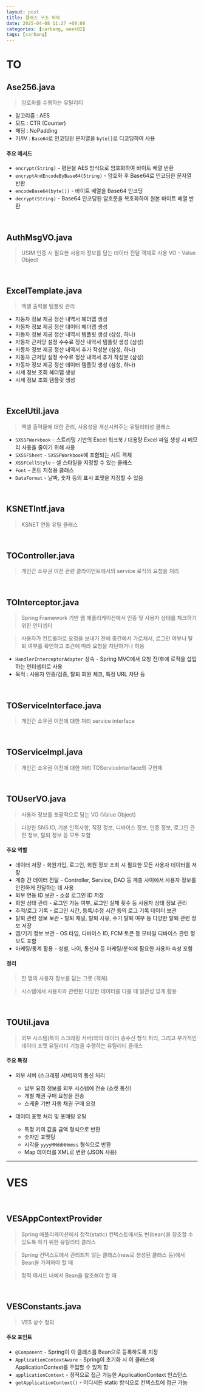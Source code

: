 ```yaml
---
layout: post
title: 클래스 구조 파악
date: 2025-04-08 11:27 +09:00
categories: [carbang, week02]
tags: [carbang]
---
```


# TO

## Ase256.java

> 암호화를 수행하는 유틸리티

- 알고리즘 : AES
- 모드 : CTR (Counter)
- 패딩 : NoPadding
- 키/IV : `Base64`로 인코딩된 문자열을 `byte[]`로 디코딩하여 사용

#### 주요 메서드

- `encrypt(String)` - 평문을 AES 방식으로 암호화하여 바이트 배열 반환
- `encryptAndEncodeByBase64(String)` - 암호화 후 Base64로 인코딩한 문자열 반환
- `encodeBase64(byte[])` - 바이트 배열을 Base64 인코딩
- `decrypt(String)` - Base64 인코딩된 암호문을 복호화하여 원본 바이트 배열 반환

<br>

## AuthMsgVO.java

> USIM 인증 시 필요한 사용자 정보를 담는 데이터 전달 객체로 사용
> VO - Value Object

<br>

## ExcelTemplate.java

> 엑셀 출력물 템플릿 관리

- 자동차 정보 제공 정산 내역서 헤더맵 생성
- 자동차 정보 제공 정산 데이터 헤더맵 생성
- 자동차 정보 제공 정산 내역서 템플릿 생성 (삼성, 하나)
- 자동차 근저당 설정 수수료 정산 내역서 템플릿 생성 (삼성)
- 자동차 정보 제공 정산 내역서 추가 작성분 (삼성, 하나)
- 자동차 근저당 설정 수수료 정산 내역서 추가 작성분 (삼성)
- 자동차 정보 제공 정산 데이터 템플릿 생성 (삼성, 하나)
- 시세 정보 조회 헤더맵 생성
- 시세 정보 조회 템플릿 생성

<br>

## ExcelUtil.java

> 엑셀 출력물에 대한 관리, 사용성을 개선시켜주는 유틸리티성 클래스

- `SXSSFWorkbook` - 스트리밍 기반의 Excel 워크북 / 대용량 Excel 파일 생성 시 메모리 사용을 줄이기 위해 사용
- `SXSSFSheet` - `SXSSFWorkbook`에 포함되는 시트 객체
- `XSSFCellStyle` - 셀 스타일을 지정할 수 있는 클래스
- `Font` - 폰트 지정용 클래스
- `DataFormat` - 날짜, 숫자 등의 표시 포맷을 지정할 수 있음

<br>

## KSNETIntf.java

> KSNET 연동 유틸 클래스


<br>

## TOController.java

> 개인간 소유권 이전 관련 클라이언트에서의 service 로직의 요청을 처리

<br>

## TOInterceptor.java

> Spring Framework 기반 웹 애플리케이션에서 인증 및 사용자 상태를 체크하기 위한 인터셉터

> 사용자가 컨트롤러로 요청을 보내기 전에 중간에서 가로채서, 로그인 여부나 탈퇴 여부를 확인하고 조건에 따라 요청을 차단하거나 허용

- `HandlerInterceptorAdapter` 상속 - Spring MVC에서 요청 전/후에 로직을 삽입하는 인터셉터로 사용 
- 목적 : 사용자 인증/검증, 탈퇴 회원 체크, 특정 URL 차단 등

<br>

## TOServiceInterface.java

> 개인간 소유권 이전에 대한 처리 service interface

<br>

## TOServiceImpl.java

> 개인간 소유권 이전에 대한 처리 TOServiceInterface의 구현체

<br>

## TOUserVO.java

> 사용자 정보를 포괄적으로 담는 VO (Value Object) 

> 다양한 SNS ID, 기본 인적사항, 직장 정보, 디바이스 정보, 인증 정보, 로그인 관련 정보, 탈퇴 정보 등 모두 포함

#### 주요 역할

- 데이터 저장 - 회원가입, 로그인, 회원 정보 조회 시 필요한 모든 사용자 데이터를 저장
- 계층 간 데이터 전달 - Controller, Service, DAO 등 계층 사이에서 사용자 정보를 안전하게 전달하는 데 사용
- 외부 연동 ID 보관 - 소셜 로그인 ID 저장
- 회원 상태 관리 - 로그인 가능 여부, 로그인 실채 횟수 등 사용자 상태 정보 관리
- 추적/로그 기록 - 로그인 시간, 등록/수정 시간 등의 로그 기록 데이터 보관
- 탈퇴 관련 정보 보관 - 탈퇴 채널, 탈퇴 사유, 수기 탈퇴 여부 등 다양한 탈퇴 관련 정보 저장
- 앱/기기 정보 보관 - OS 타입, 디바이스 ID, FCM 토큰 등 모바일 디바이스 관련 정보도 포함
- 마케팅/통계 활용 - 성별, 나이, 통신사 등 마케팅/분석에 필요한 사용자 속성 포함

#### 정리

> 한 명의 사용자 정보를 담는 그릇 (객체)

> 시스템에서 사용자와 관련된 다양한 데이터를 다룰 때 일관성 있게 활용

<br>

## TOUtil.java

> 외부 시스템(특히 스크래핑 서버)와의 데이터 송수신 형식 처리, 그리고 부가적인 데이터 포맷 유틸리티 기능을 수행하는 유틸리티 클래스

#### 주요 특징

- 외부 서버 (스크래핑 서버)와의 통신 처리
  - 납부 요청 정보를 외부 시스템에 전송 (소켓 통신)
  - 개별 채권 구매 요청을 전송
  - 스케줄 기반 자동 채권 구매 요청

- 데이터 포맷 처리 및 포매팅 유틸
  - 특정 키의 값을 금액 형식으로 반환
  - 숫자만 포맷팅
  - 시각을 `yyyyMMddHHmmss` 형식으로 반환
  - Map 데이터를 XML로 변환 (JSON 사용)

---

# VES

<br>

## VESAppContextProvider

> Spring 애플리케이션에서 정적(static) 컨텍스트에서도 빈(bean)을 참조할 수 있도록 하기 위한 유틸리티 클래스

> Spring 컨텍스트에서 관리되지 않는 클래스(new로 생성된 클래스 등)에서 Bean을 가져와야 할 때

> 정적 메서드 내에서 Bean을 참조해야 할 때

<br>

## VESConstants.java

> VES 상수 정의

#### 주요 포인트

- `@Component` - Spring이 이 클래스를 Bean으로 등록하도록 지정
- `ApplicationContextAware` - Spring이 초기화 시 이 클래스에 ApplicationContext를 주입할 수 있게 함
- `applicationContext` - 정적으로 접근 가능한 ApplicationContext 인스턴스
- `getApplicationContext()` - 어디서든 static 방식으로 컨텍스트에 접근 가능

